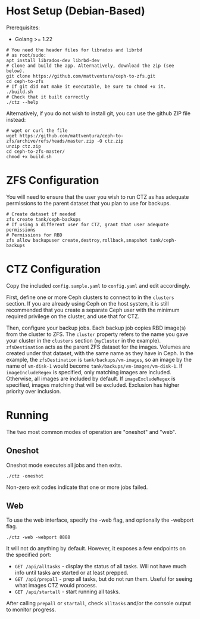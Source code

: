 # Host Setup (Debian-Based)

Prerequisites:
- Golang >= 1.22

```shell
# You need the header files for librados and librbd
# as root/sudo:
apt install librados-dev librbd-dev 
# Clone and build the app. Alternatively, download the zip (see below).
git clone https://github.com/mattventura/ceph-to-zfs.git
cd ceph-to-zfs
# If git did not make it executable, be sure to chmod +x it.
./build.sh
# Check that it built correctly
./ctz --help
```

Alternatively, if you do not wish to install git, you can use the github ZIP file instead:

```shell
# wget or curl the file
wget https://github.com/mattventura/ceph-to-zfs/archive/refs/heads/master.zip -O ctz.zip
unzip ctz.zip
cd ceph-to-zfs-master/
chmod +x build.sh
```

# ZFS Configuration

You will need to ensure that the user you wish to run CTZ as has adequate permissions to the parent dataset that you
plan to use for backups.

```shell
# Create dataset if needed
zfs create tank/ceph-backups
# If using a different user for CTZ, grant that user adequate permissions
# Permissions for RBD
zfs allow backupuser create,destroy,rollback,snapshot tank/ceph-backups
```

# CTZ Configuration

Copy the included `config.sample.yaml` to `config.yaml` and edit accordingly.

First, define one or more Ceph clusters to connect to in the `clusters` section. If you are already using Ceph on the
host system, it is still recommended that you create a separate Ceph user with the minimum required privilege on the
cluster, and use that for CTZ.

Then, configure your backup jobs. Each backup job copies RBD image(s) from the cluster to ZFS. 
The `cluster` property refers to the name you gave your cluster in the `clusters` section (`myCluster` in the
example). 
`zfsDestination` acts as the parent ZFS dataset for the images.
Volumes are created under that dataset, with the same name as they have in Ceph. In the example,
the `zfsDestination` is `tank/backups/vm-images`, so an image by the name of `vm-disk-1` would become
`tank/backups/vm-images/vm-disk-1`. 
If `imageIncludeRegex` is specified, only matching images are included. Otherwise, all images are included by default.
If `imageExcludeRegex` is specified, images matching that will be excluded. Exclusion has higher priority over
inclusion.

# Running

The two most common modes of operation are "oneshot" and "web".

## Oneshot

Oneshot mode executes all jobs and then exits.
```shell
./ctz -oneshot
```
Non-zero exit codes indicate that one or more jobs failed.

## Web

To use the web interface, specify the -web flag, and optionally the -webport flag.
```shell
./ctz -web -webport 8888
```
It will not do anything by default. However, it exposes a few endpoints on the specified port:

- `GET /api/alltasks` - display the status of all tasks. Will not have much info until tasks are started or at least prepped.
- `GET /api/prepall` - prep all tasks, but do not run them. Useful for seeing what images CTZ would process.
- `GET /api/startall` - start running all tasks.

After calling `prepall` or `startall`, check `alltasks` and/or the console output to monitor progress.